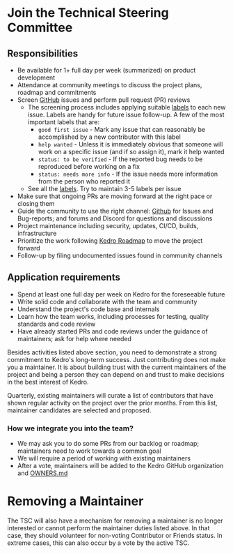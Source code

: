 # Join the Technical Steering Committee

## Responsibilities

- Be available for 1+ full day per week (summarized) on product development
- Attendance at community meetings to discuss the project plans, roadmap and commitments
- Screen [GitHub](https://github.com/quantumblacklabs/kedro) issues and perform pull request (PR) reviews
  - The screening process includes applying suitable [labels](https://github.com/quantumblacklabs/kedro/labels) to each new issue. Labels are handy for future issue follow-up. A few of the most important labels that are:
    - `good first issue` - Mark any issue that can reasonably be accomplished by a new contributor with this label
    - `help wanted` - Unless it is immediately obvious that someone will work on a specific issue (and if so assign
     it), mark it help wanted
    - `status: to be verified` - If the reported bug needs to be reproduced before working on a fix
    - `status: needs more info` - If the issue needs more information from the person who reported it
  - See all the [labels](https://github.com/quantumblacklabs/kedro/labels). Try to maintain 3-5 labels per issue
- Make sure that ongoing PRs are moving forward at the right pace or closing them
- Guide the community to use the right channel: [Github](https://github.com/quantumblacklabs/kedro/) for Issues and Bug-reports; and forums and Discord for questions and discussions
- Project maintenance including security, updates, CI/CD, builds, infrastructure
- Prioritize the work following [Kedro Roadmap](https://github.com/quantumblacklabs/kedro/projects/1) to move the
 project forward
- Follow-up by filing undocumented issues found in community channels


## Application requirements

- Spend at least one full day per week on Kedro for the foreseeable future
- Write solid code and collaborate with the team and community
- Understand the project's code base and internals
- Learn how the team works, including processes for testing, quality standards and code review
- Have already started PRs and code reviews under the guidance of maintainers; ask for help where needed

Besides activities listed above section, you need to demonstrate a strong commitment to Kedro's long-term success.
Just contributing does not make you a maintainer. It is about building trust with the current maintainers of the project and being a person they can depend on and trust to make decisions in the best interest of Kedro.

Quarterly, existing maintainers will curate a list of contributors that have shown regular activity on the project over the prior months. From this list, maintainer candidates are selected and proposed.

### How we integrate you into the team?
- We may ask you to do some PRs from our backlog or roadmap; maintainers need to work towards a common goal
- We will require a period of working with existing maintainers
- After a vote, maintainers will be added to the Kedro GitHub organization and [OWNERS.md](todo)


# Removing a Maintainer
The TSC will also have a mechanism for removing a maintainer is no longer interested or cannot perform the maintainer duties listed above. In that case, they should volunteer for non-voting Contributor or Friends status. In extreme cases, this can also occur by a vote by the active TSC.
